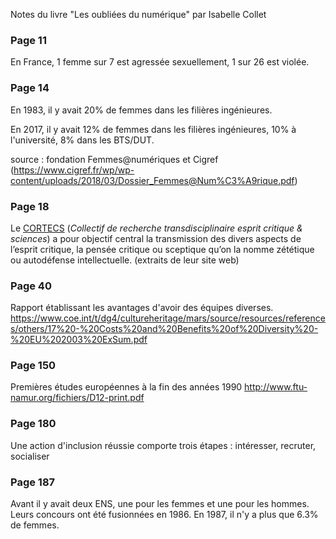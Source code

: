 Notes du livre "Les oubliées du numérique" par Isabelle Collet

### Page 11

En France, 1 femme sur 7 est agressée sexuellement, 1 sur 26 est violée.

### Page 14

En 1983, il y avait 20% de femmes dans les filières ingénieures.

En 2017, il y avait 12% de femmes dans les filières ingénieures, 10% à l'université, 8% dans les BTS/DUT.

source : fondation Femmes@numériques et Cigref (https://www.cigref.fr/wp/wp-content/uploads/2018/03/Dossier_Femmes@Num%C3%A9rique.pdf)



### Page 18

Le [CORTECS](https://cortecs.org) (*Collectif de recherche transdisciplinaire esprit critique & sciences*) a pour objectif central la transmission des divers aspects de l’esprit critique, la pensée critique ou sceptique qu’on la nomme zététique ou autodéfense intellectuelle. (extraits de leur site web)

### Page 40

Rapport établissant les avantages d'avoir des équipes diverses. https://www.coe.int/t/dg4/cultureheritage/mars/source/resources/references/others/17%20-%20Costs%20and%20Benefits%20of%20Diversity%20-%20EU%202003%20ExSum.pdf

### Page 150

Premières études européennes à la fin des années 1990 http://www.ftu-namur.org/fichiers/D12-print.pdf 

### Page 180

Une action d'inclusion réussie comporte trois étapes : intéresser, recruter, socialiser

### Page 187

Avant il y avait deux ENS, une pour les femmes et une pour les hommes. Leurs concours ont été fusionnées en 1986. En 1987, il n'y a plus que 6.3% de femmes.

